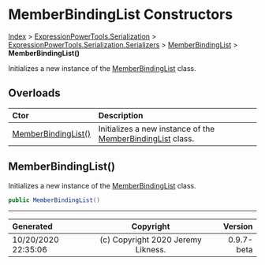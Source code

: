 ﻿# MemberBindingList Constructors

[Index](../index.md) > [ExpressionPowerTools.Serialization](ExpressionPowerTools.Serialization.a.md) > [ExpressionPowerTools.Serialization.Serializers](ExpressionPowerTools.Serialization.Serializers.n.md) > [MemberBindingList](ExpressionPowerTools.Serialization.Serializers.MemberBindingList.cs.md) > **MemberBindingList()**

Initializes a new instance of the [MemberBindingList](ExpressionPowerTools.Serialization.Serializers.MemberBindingList.cs.md) class.

## Overloads

| Ctor | Description |
| :-- | :-- |
| [MemberBindingList()](#memberbindinglist) | Initializes a new instance of the [MemberBindingList](ExpressionPowerTools.Serialization.Serializers.MemberBindingList.cs.md) class. |

## MemberBindingList()

Initializes a new instance of the [MemberBindingList](ExpressionPowerTools.Serialization.Serializers.MemberBindingList.cs.md) class.

```csharp
public MemberBindingList()
```



---

| Generated | Copyright | Version |
| :-- | :-: | --: |
| 10/20/2020 22:35:06 | (c) Copyright 2020 Jeremy Likness. | 0.9.7-beta |
